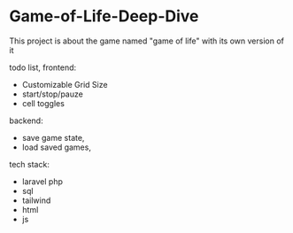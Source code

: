 # Game-of-Life-Deep-Dive
This project is about the game named "game of life" with its own version of it


todo list, 
frontend: 
- Customizable Grid Size
- start/stop/pauze
- cell toggles

backend:
- save game state,
- load saved games,


tech stack:
- laravel php
- sql
- tailwind
- html
- js
